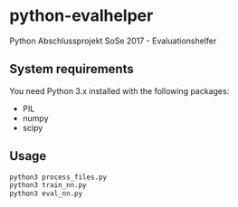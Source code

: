 # python-evalhelper

Python Abschlussprojekt SoSe 2017 - Evaluationshelfer

## System requirements

You need Python 3.x installed with the following packages:

* PIL
* numpy
* scipy

## Usage

```bash
python3 process_files.py
python3 train_nn.py
python3 eval_nn.py
```
